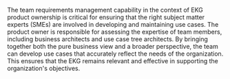The team requirements management capability in the context of EKG product ownership 
is critical for ensuring that the right subject matter experts (SMEs) are involved in
developing and maintaining use cases. 
The product owner is responsible for assessing the expertise of team members, 
including business architects and use case tree architects. 
By bringing together both the pure business view and a broader perspective, 
the team can develop use cases that accurately reflect the needs of the organization. 
This ensures that the EKG remains relevant and effective in supporting the organization's objectives.
